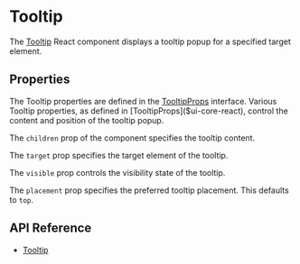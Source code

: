 # Tooltip

The [Tooltip]($ui-core-react) React component displays a tooltip popup for a specified target element.

## Properties

The Tooltip properties are defined in the [TooltipProps]($ui-core-react) interface.
Various Tooltip properties, as defined in [TooltipProps]($ui-core-react), control the content and position of the tooltip popup.

The `children` prop of the component specifies the tooltip content.

The `target` prop specifies the target element of the tooltip.

The `visible` prop controls the visibility state of the tooltip.

The `placement` prop specifies the preferred tooltip placement. This defaults to `top`.

## API Reference

- [Tooltip]($ui-core-react:Tooltip)
